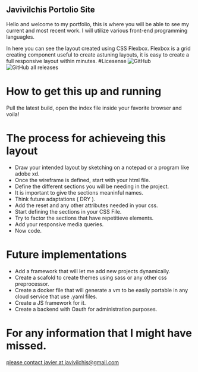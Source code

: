 ## Javivilchis Portolio Site 

Hello and welcome to my portfolio, this is where you will be able to see my current and most recent work. I will utilize various front-end programming languagles.

In here you can see the layout created using CSS Flexbox. Flexbox is a grid creating component useful to create astuning layouts, it is easy to create a full responsive layout within minutes.
#Licesense
![GitHub](https://img.shields.io/github/license/javivilchis/portfolio?style=flat-square)
![GitHub all releases](https://img.shields.io/github/downloads/javivilchis/portfolio/total?logo=GitHub&style=flat-square)
# How to get this up and running

Pull the latest build, open the index file inside your favorite browser and voila!

# The process for achieveing this layout

* Draw your intended layout by sketching on a notepad or a program like adobe xd.
* Once the wireframe is defined, start with your html file.
* Define the different sections you will be needing in the project.
* It is important to give the sections meaninful names.
* Think future adaptations ( DRY ).
* Add the reset and any other attributes needed in your css.
* Start defining the sections in your CSS File.
* Try to factor the sections that have repetitieve elements.
* Add your responsive media queries.
* Now code.

# Future implementations
* Add a framework that will let me add new projects dynamically.
* Create a scafold to create themes using sass or any other css preprocessor.
* Create a docker file that will generate a vm to be easily portable in any cloud service that use .yaml files. 
* Create a JS framework for it.
* Create a backend with Oauth for administration purposes.

# For any information that I might have missed.
[please contact javier at javivilchis@gmail.com](mailto:javivilchis@gmail.com)
